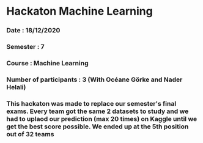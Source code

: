 # Hackaton Machine Learning

### Date : 18/12/2020
### Semester : 7
### Course : Machine Learning
### Number of participants : 3 (With Océane Görke and Nader Helali)

### This hackaton was made to replace our semester's final exams. Every team got the same 2 datasets to study and we had to uplaod our prediction (max 20 times) on Kaggle until we get the best score possible. We ended up at the 5th position out of 32 teams

